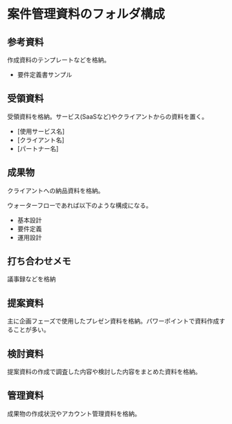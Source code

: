 # 案件管理資料のフォルダ構成

## 参考資料
作成資料のテンプレートなどを格納。

- 要件定義書サンプル

## 受領資料

受領資料を格納。サービス(SaaSなど)やクライアントからの資料を置く。

- [使用サービス名]
- [クライアント名]
- [パートナー名]

## 成果物

クライアントへの納品資料を格納。

ウォーターフローであれば以下のような構成になる。

- 基本設計
- 要件定義
- 運用設計

## 打ち合わせメモ

議事録などを格納

## 提案資料

主に企画フェーズで使用したプレゼン資料を格納。パワーポイントで資料作成することが多い。

## 検討資料

提案資料の作成で調査した内容や検討した内容をまとめた資料を格納。

## 管理資料

成果物の作成状況やアカウント管理資料を格納。
